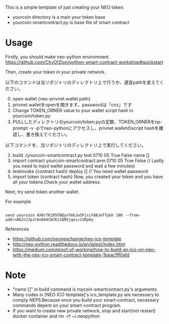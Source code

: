 This is a simple template of just creating your NEO token.

- yourcoin directory is a main your token base
- yourcoin-smartcontract.py is base file of smart contract

# Usage

Firstly, you should make neo-python environment.
https://github.com/CityOfZion/python-smart-contract-workshop#quickstart

Then, create your token in your private network.

以下のコマンドは当リポジトリのディレクトリ上で行うか、適宜pathを変えてください。

0. open wallet {neo-privnet.wallet path}
0. privnet.walletをopenを開きます。passwordは「coz」です
1. Change TOKEN_ORNER value to your wallet script hash in yourcoin/token.py
1. PULLしたディレクトリのyourcoin/token.pyの定数、TOKEN_ORNERをnp-prompt -v -pでneo-pythonにアクセスし、privnet.walletのscript hashを確認し、書き換えてください。

以下コマンドを、当リポジトリのディレクトリ上で実行してください。

2. build ./yourcoin-smartcontract.py test 0710 05 True False name []
3. import contract yourcoin-smartcontract.avm 0710 05 True False // Lastly you need to input wallet password and wait a few minutes)
4. testinvoke {contract hash} deploy [] // You need wallet password
5. import token {contract hash}
Now, you created your token and you have all your tokens.Check your wallet address.

Next, try send token another wallet.

For example

```

send yourcoin AX8r7K295FBQynTmbJw5PjsiY88JeTfpGh 100 --from-addr=AK2nJJpJr6o664CWJKi1QRXjqeic2zRp8y

```


References

- https://github.com/neonexchange/neo-ico-template
- http://neo-python.readthedocs.io/en/latest/index.html
- https://medium.com/proof-of-working/how-to-build-an-ico-on-neo-with-the-nex-ico-smart-contract-template-1beac1ff0afd


# Note

- "name []" in build command is mycoin-smartcontract.py's arguments.
- Many codes in [NEO ICO template]'s ico_template.py are necessary to comply NEP5.Because once you build your smart-contract, necessary commands depent on your smart-contract program.
- If you want to create new private network, stop and start(not restart) docker container and rm -rf ~/.neopython
